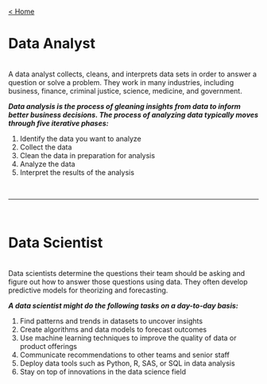 <a href="{{ site.baseurl }}/index">< Home</a>

# **Data Analyst**

<br />
A data analyst collects, cleans, and interprets data sets in order to answer a question or solve a problem. They work in many industries, including business, finance, criminal justice, science, medicine, and government.

<br />

***Data analysis is the process of gleaning insights from data to inform better business decisions. The process of analyzing data typically moves through five iterative phases:***

1. Identify the data you want to analyze
2. Collect the data
3. Clean the data in preparation for analysis
4. Analyze the data
5. Interpret the results of the analysis

<br />

------

<br />

# **Data Scientist**

<br />
Data scientists determine the questions their team should be asking and figure out how to answer those questions using data. They often develop predictive models for theorizing and forecasting.

<br />

***A data scientist might do the following tasks on a day-to-day basis:***

1. Find patterns and trends in datasets to uncover insights
2. Create algorithms and data models to forecast outcomes
3. Use machine learning techniques to improve the quality of data or product offerings
4. Communicate recommendations to other teams and senior staff
5. Deploy data tools such as Python, R, SAS, or SQL in data analysis
6. Stay on top of innovations in the data science field
